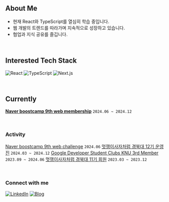 
## About Me
- 현재 React와 TypeScript를 열심히 학습 중입니다.
- 웹 개발의 트렌드를 따라가며 지속적으로 성장하고 있습니다.
- 협업과 지식 공유를 즐깁니다.

<br />

## Interested Tech Stack
![React](https://img.shields.io/badge/-React-61DAFB?style=flat-square&logo=react&logoColor=black)
![TypeScript](https://img.shields.io/badge/-TypeScript-3178C6?style=flat-square&logo=typescript&logoColor=white)
![Next.js](https://img.shields.io/badge/-Next.js-000000?style=flat-square&logo=next.js&logoColor=white)

<br />

## Currently
[**Naver boostcamp 9th web membership**](https://boostcamp.connect.or.kr/program_wm.html) `2024.06 ~ 2024.12`

<br />

### Activity
[Naver boostcamp 9th web challenge](https://boostcamp.connect.or.kr/program_wm.html) `2024.06`
[멋쟁이사자처럼 경북대 12기 운영진](https://github.com/LikeLion-KNU) `2024.03 ~ 2024.12`
[Google Developer Student Clubs KNU 3rd Member](https://github.com/GDG-on-Campus-KNU) `2023.09 ~ 2024.06`
[멋쟁이사자처럼 경북대 11기 회원](https://github.com/LikeLion-KNU) `2023.03 ~ 2023.12`

<br />

### Connect with me
[![LinkedIn](https://img.shields.io/badge/-LinkedIn-0077B5?style=flat-square&logo=LinkedIn&logoColor=white)](https://www.linkedin.com/in/junhyeokchae/)
[![Blog](https://img.shields.io/badge/-Tistory-FF5722?style=flat-square&logo=tistory&logoColor=white)](https://laurent.tistory.com/)
